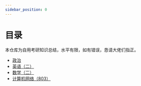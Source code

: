 ```yaml
---
sidebar_position: 0
---
```


# 目录

本仓库为自用考研知识总结，水平有限，如有错误，恳请大佬们指正。

+ [政治](politics)
+ [英语（二）](english)
+ [数学（二）](math)
+ [计算机网络（803）](network)

